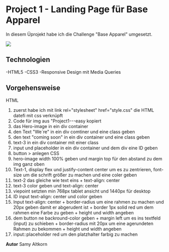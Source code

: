 # Project 1 - Landing Page für Base Apparel

In diesem Üprojekt habe ich die Challenge "Base Apparel" umgesetzt.

![](./Starterkit/design/mobiule-design.jpg)

## Technologien

-HTML5
-CSS3
-Responsive Design mit Media Queries

## Vorgehensweise

HTML

1. zuerst habe ich mit link rel="stylesheet" href="style.css" die HTML datefi mit css verknüpft
2. Code für img aus "Project1---easy kopiert
3. das Hero-image in ein div container
4. den Text "We´re" in ein div comtiner und eine class geben
5. den text "coming soon" in ein div container und eine class geben
6. text-3 in ein div container mit einer class
7. input und placeholder in ein div container und dem div eine ID geben
8. button > anlegen
   CSS
9. hero-image width 100% geben und margin top für den abstand zu dem img ganz oben
10. Text-1, display flex und justify-content center um es zu zentrieren, font-size um die schrift größer zu machen und eine coler geben
11. text-2 das gleiche wie text eins + text-align: center
12. text-3 color geben und text-align: center
13. viepoint setzten min 768px tablet ansicht und 1440px für desktop
14. ID input text-align: center und color geben
15. Input text-align: center + border-radius um eine rahmen zu machen und 20px geben damit er abgerudent ist + border 1px solid red um dem rahmen eine Farbe zu geben + height und width angeben
16. dem button ne backround-color geben + margin left um es ins textfeld (input) zu schieben + border-radius mit 20px um eine agerundeten Rahmen zu bekommen + height und width angeben
17. input::placeholder red um den platzhalter farbig zu machen

**Autor**
Samy Altkorn

